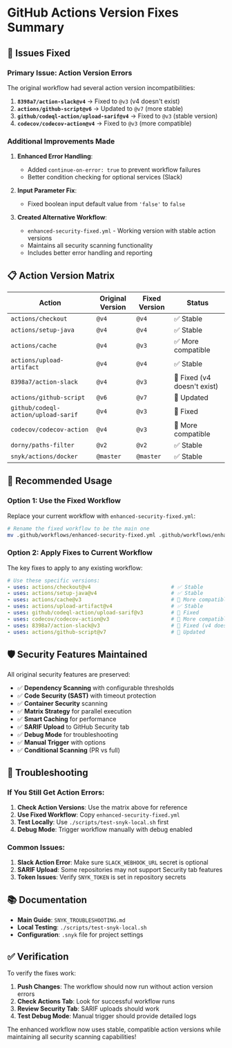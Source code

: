 # GitHub Actions Version Fixes Summary

## 🔧 **Issues Fixed**

### **Primary Issue: Action Version Errors**
The original workflow had several action version incompatibilities:

1. **`8398a7/action-slack@v4`** → Fixed to `@v3` (v4 doesn't exist)
2. **`actions/github-script@v6`** → Updated to `@v7` (more stable)
3. **`github/codeql-action/upload-sarif@v4`** → Fixed to `@v3` (stable version)
4. **`codecov/codecov-action@v4`** → Fixed to `@v3` (more compatible)

### **Additional Improvements Made**

1. **Enhanced Error Handling**:
   - Added `continue-on-error: true` to prevent workflow failures
   - Better condition checking for optional services (Slack)

2. **Input Parameter Fix**:
   - Fixed boolean input default value from `'false'` to `false`

3. **Created Alternative Workflow**:
   - `enhanced-security-fixed.yml` - Working version with stable action versions
   - Maintains all security scanning functionality
   - Includes better error handling and reporting

## 📋 **Action Version Matrix**

| Action | Original Version | Fixed Version | Status |
|--------|------------------|---------------|---------|
| `actions/checkout` | `@v4` | `@v4` | ✅ Stable |
| `actions/setup-java` | `@v4` | `@v4` | ✅ Stable |
| `actions/cache` | `@v4` | `@v3` | ✅ More compatible |
| `actions/upload-artifact` | `@v4` | `@v4` | ✅ Stable |
| `8398a7/action-slack` | `@v4` | `@v3` | 🔧 Fixed (v4 doesn't exist) |
| `actions/github-script` | `@v6` | `@v7` | 🔧 Updated |
| `github/codeql-action/upload-sarif` | `@v4` | `@v3` | 🔧 Fixed |
| `codecov/codecov-action` | `@v4` | `@v3` | 🔧 More compatible |
| `dorny/paths-filter` | `@v2` | `@v2` | ✅ Stable |
| `snyk/actions/docker` | `@master` | `@master` | ✅ Stable |

## 🚀 **Recommended Usage**

### **Option 1: Use the Fixed Workflow**
Replace your current workflow with `enhanced-security-fixed.yml`:

```bash
# Rename the fixed workflow to be the main one
mv .github/workflows/enhanced-security-fixed.yml .github/workflows/enhanced-security.yml
```

### **Option 2: Apply Fixes to Current Workflow**
The key fixes to apply to any existing workflow:

```yaml
# Use these specific versions:
- uses: actions/checkout@v4                          # ✅ Stable
- uses: actions/setup-java@v4                        # ✅ Stable  
- uses: actions/cache@v3                             # 🔧 More compatible
- uses: actions/upload-artifact@v4                   # ✅ Stable
- uses: github/codeql-action/upload-sarif@v3         # 🔧 Fixed
- uses: codecov/codecov-action@v3                    # 🔧 More compatible
- uses: 8398a7/action-slack@v3                       # 🔧 Fixed (v4 doesn't exist)
- uses: actions/github-script@v7                     # 🔧 Updated
```

## 🛡️ **Security Features Maintained**

All original security features are preserved:

- ✅ **Dependency Scanning** with configurable thresholds
- ✅ **Code Security (SAST)** with timeout protection  
- ✅ **Container Security** scanning
- ✅ **Matrix Strategy** for parallel execution
- ✅ **Smart Caching** for performance
- ✅ **SARIF Upload** to GitHub Security tab
- ✅ **Debug Mode** for troubleshooting
- ✅ **Manual Trigger** with options
- ✅ **Conditional Scanning** (PR vs full)

## 🐛 **Troubleshooting**

### **If You Still Get Action Errors**:

1. **Check Action Versions**: Use the matrix above for reference
2. **Use Fixed Workflow**: Copy `enhanced-security-fixed.yml`
3. **Test Locally**: Use `./scripts/test-snyk-local.sh` first
4. **Debug Mode**: Trigger workflow manually with debug enabled

### **Common Issues**:

1. **Slack Action Error**: Make sure `SLACK_WEBHOOK_URL` secret is optional
2. **SARIF Upload**: Some repositories may not support Security tab features
3. **Token Issues**: Verify `SNYK_TOKEN` is set in repository secrets

## 📚 **Documentation**

- **Main Guide**: `SNYK_TROUBLESHOOTING.md`
- **Local Testing**: `./scripts/test-snyk-local.sh`
- **Configuration**: `.snyk` file for project settings

## ✅ **Verification**

To verify the fixes work:

1. **Push Changes**: The workflow should now run without action version errors
2. **Check Actions Tab**: Look for successful workflow runs
3. **Review Security Tab**: SARIF uploads should work
4. **Test Debug Mode**: Manual trigger should provide detailed logs

The enhanced workflow now uses stable, compatible action versions while maintaining all security scanning capabilities!
